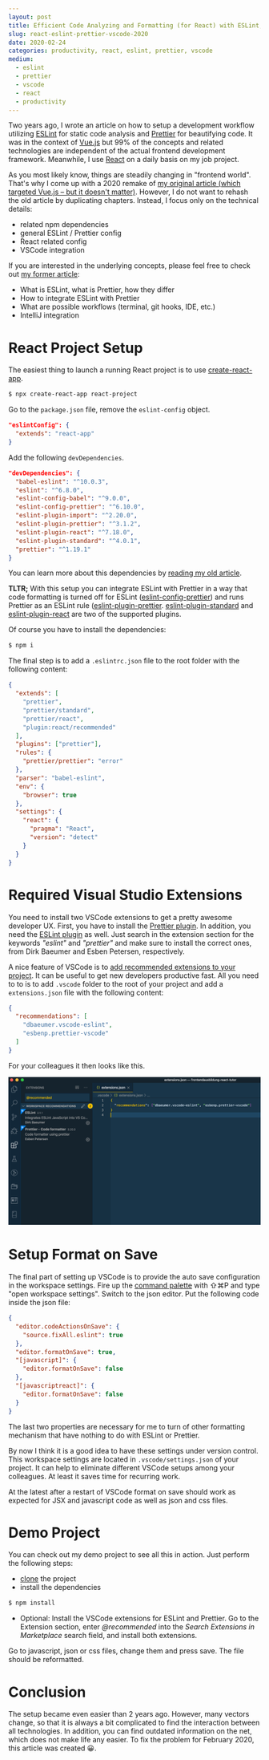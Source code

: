 ```yaml
---
layout: post
title: Efficient Code Analyzing and Formatting (for React) with ESLint, Prettier and VSCode &ndash; 2020 Edition
slug: react-eslint-prettier-vscode-2020
date: 2020-02-24
categories: productivity, react, eslint, prettier, vscode
medium:
  - eslint
  - prettier
  - vscode
  - react
  - productivity
---
```


Two years ago, I wrote an article on how to setup a development workflow utilizing [ESLint](https://eslint.org/) for static code analysis and [Prettier](https://prettier.io/) for beautifying code. It was in the context of [Vue.js](https://vuejs.org/) but 99% of the concepts and related technologies are independent of the actual frontend development framework. Meanwhile, I use [React](https://reactjs.org/) on a daily basis on my job project.

As you most likely know, things are steadily changing in &quot;frontend world&quot;. That's why I come up with a 2020 remake of [my original article (which targeted Vue.js &ndash; but it doesn't matter)](https://medium.com/@doppelmutzi/eslint-prettier-vue-workflow-46a3cf54332f). However, I do not want to rehash the old article by duplicating chapters. Instead, I focus only on the technical details:
- related npm dependencies
- general ESLint / Prettier config
- React related config
- VSCode integration

If you are interested in the underlying concepts, please feel free to check out [my former article](https://medium.com/@doppelmutzi/eslint-prettier-vue-workflow-46a3cf54332f):
- What is ESLint, what is Prettier, how they differ
- How to integrate ESLint with Prettier
- What are possible workflows (terminal, git hooks, IDE, etc.)
- IntelliJ integration

# React Project Setup

The easiest thing to launch a running React project is to use [create-react-app](https://github.com/facebook/create-react-app).

```bash
$ npx create-react-app react-project
```

Go to the `package.json` file, remove the `eslint-config` object.
```json
"eslintConfig": {
  "extends": "react-app"
}
```
Add the following `devDependencies`. 

```json
"devDependencies": {
  "babel-eslint": "^10.0.3",
  "eslint": "^6.8.0",
  "eslint-config-babel": "^9.0.0",
  "eslint-config-prettier": "^6.10.0",
  "eslint-plugin-import": "^2.20.0",
  "eslint-plugin-prettier": "^3.1.2",
  "eslint-plugin-react": "^7.18.0",
  "eslint-plugin-standard": "^4.0.1",
  "prettier": "^1.19.1"
}
```

You can learn more about this dependencies by [reading my old article](https://medium.com/@doppelmutzi/eslint-prettier-vue-workflow-46a3cf54332f#b33f).

**TLTR;**
With this setup you can integrate ESLint with Prettier in a way that code formatting is turned off for ESLint ([eslint-config-prettier](https://github.com/prettier/eslint-config-prettier)) and runs Prettier as an ESLint rule ([eslint-plugin-prettier](https://github.com/prettier/eslint-plugin-prettier). [eslint-plugin-standard](https://github.com/standard/eslint-plugin-standard) and [eslint-plugin-react](https://github.com/yannickcr/eslint-plugin-react) are two of the supported plugins.

Of course you have to install the dependencies:
```bash
$ npm i
```

The final step is to add a `.eslintrc.json` file to the root folder with the following content:
```json
{
  "extends": [
    "prettier",
    "prettier/standard",
    "prettier/react",
    "plugin:react/recommended"
  ],
  "plugins": ["prettier"],
  "rules": {
    "prettier/prettier": "error"
  },
  "parser": "babel-eslint",
  "env": {
    "browser": true
  },
  "settings": {
    "react": {
      "pragma": "React",
      "version": "detect"
    }
  }
}
```

# Required Visual Studio Extensions

You need to install two VSCode extensions to get a pretty awesome developer UX. First, you have to install the [Prettier plugin](https://marketplace.visualstudio.com/items?itemName=esbenp.prettier-vscode). In addition, you need the [ESLint plugin](https://marketplace.visualstudio.com/items?itemName=dbaeumer.vscode-eslint) as well. Just search in the extension section for the keywords _&quot;eslint&quot;_ and _&quot;prettier&quot;_ and make sure to install the correct ones, from Dirk Baeumer and Esben Petersen, respectively.

A nice feature of VSCode is to [add recommended extensions to your project](https://code.visualstudio.com/docs/editor/extension-gallery#_workspace-recommended-extensions). It can be useful to get new developers productive fast. All you need to to is to add `.vscode` folder to the root of your project and add a `extensions.json` file with the following content:
```json
{
  "recommendations": [
    "dbaeumer.vscode-eslint", 
    "esbenp.prettier-vscode"
  ]
}
```

For your colleagues it then looks like this.

![VSCode recommended extensions](../images/react-eslint-prettier-vscode/recommended-extensions.png)

# Setup Format on Save

The final part of setting up VSCode is to provide the auto save configuration in the workspace settings. Fire up the [command palette](https://code.visualstudio.com/docs/getstarted/userinterface#_command-palette) with ⇧⌘P and type &quot;open workspace settings&quot;. Switch to the json editor. Put the following code inside the json file:
```json
{
  "editor.codeActionsOnSave": {
    "source.fixAll.eslint": true
  },
  "editor.formatOnSave": true,
  "[javascript]": {
    "editor.formatOnSave": false
  },
  "[javascriptreact]": {
    "editor.formatOnSave": false
  }
}
```

The last two properties are necessary for me to turn of other formatting mechanism that have nothing to do with ESLint or Prettier.

By now I think it is a good idea to have these settings under version control. This workspace settings are located in `.vscode/settings.json` of your project. It can help to eliminate different VSCode setups among your colleagues. At least it saves time for recurring work.

At the latest after a restart of VSCode format on save should work as expected for JSX and javascript code as well as json and css files.

# Demo Project

You can check out my demo project to see all this in action. Just perform the following steps:
- [clone](https://github.com/doppelmutzi/eslint-prettier-vscode-react.git) the project
- install the dependencies
```bash
$ npm install
```
- Optional: Install the VSCode extensions for ESLint and Prettier. Go to the Extension section, enter _@recommended_ into the _Search Extensions in Marketplace_ search field, and install both extensions.

Go to javascript, json or css files, change them and press save. The file should be reformatted.

# Conclusion

The setup became even easier than 2 years ago. However, many vectors change, so that it is always a bit complicated to find the interaction between all technologies. In addition, you can find outdated information on the net, which does not make life any easier. To fix the problem for February 2020, this article was created 😀.